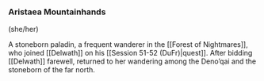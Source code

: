 ### Aristaea Mountainhands

(she/her)

A stoneborn paladin, a frequent wanderer in the [[Forest of Nightmares]], who joined [[Delwath]] on his [[Session 51-52 (DuFr)|quest]]. After bidding [[Delwath]] farewell, returned to her wandering among the Deno’qai and the stoneborn of the far north.
